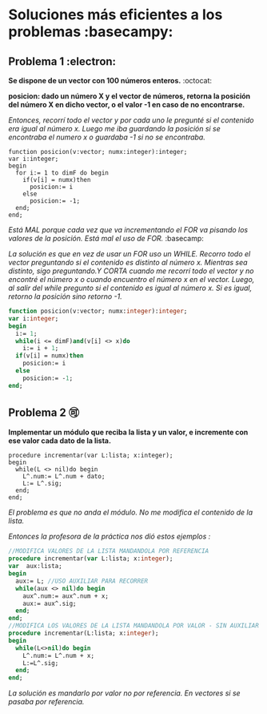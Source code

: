# Soluciones más eficientes a los problemas :basecampy:

## Problema 1 :electron:

**Se dispone de un vector con 100 números enteros.** :octocat:

**posicion: dado un número X y el vector de números, retorna la posición del número X en dicho vector, o el valor -1 en caso de no encontrarse.**

*Entonces, recorrí todo el vector y por cada uno le pregunté si el contenido era igual al número x. Luego me iba guardando la posición si se encontraba el numero x
o guardaba -1 si no se encontraba.*
````
function posicion(v:vector; numx:integer):integer;
var i:integer;
begin
  for i:= 1 to dimF do begin
    if(v[i] = numx)then
      posicion:= i
    else
      posicion:= -1;
  end;
end;
````
*Está MAL porque cada vez que va incrementando el FOR va pisando los valores de la posición. Está mal el uso de FOR.* :basecamp:

*La solución es que en vez de usar un FOR uso un WHILE. Recorro todo el vector preguntando si el contenido es distinto al número x. Mientras sea distinto, sigo preguntando.Y CORTA cuando me recorrí todo el vector y no encontré el número x o cuando encuentro el número x en el vector. Luego, al salir del while pregunto 
si el contenido es igual al número x. Si es igual, retorno la posición sino retorno -1.*

````pascal
function posicion(v:vector; numx:integer):integer;
var i:integer;
begin
  i:= 1;
  while(i <= dimF)and(v[i] <> x)do
    i:= i + 1;
  if(v[i] = numx)then
    posicion:= i
  else
    posicion:= -1;
end;
````
## Problema 2 🉑

**Implementar un módulo que reciba la lista y un valor, e incremente con ese valor cada dato de la lista.**
````
procedure incrementar(var L:lista; x:integer); 
begin
  while(L <> nil)do begin    
    L^.num:= L^.num + dato;                   
    L:= L^.sig;
  end;
end;
````
*El problema es que no anda el módulo. No me modifica el contenido de la lista.*

*Entonces la profesora de la práctica nos dió estos ejemplos :*
````pascal
//MODIFICA VALORES DE LA LISTA MANDANDOLA POR REFERENCIA
procedure incrementar(var L:lista; x:integer);
var  aux:lista;
begin
  aux:= L; //USO AUXILIAR PARA RECORRER
  while(aux <> nil)do begin    
    aux^.num:= aux^.num + x;                   
    aux:= aux^.sig;
  end;
end;
//MODIFICA LOS VALORES DE LA LISTA MANDANDOLA POR VALOR - SIN AUXILIAR
procedure incrementar(L:lista; x:integer); 
begin
  while(L<>nil)do begin    
    L^.num:= L^.num + x;                    
    L:=L^.sig;
  end;
end;
````
*La solución es mandarlo por valor no por referencia. En vectores si se pasaba por referencia.*
